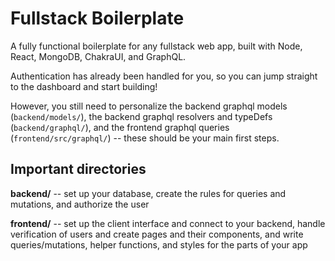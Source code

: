 # Fullstack Boilerplate

A fully functional boilerplate for any fullstack web app, built with Node, React, MongoDB, ChakraUI, and GraphQL.

Authentication has already been handled for you, so you can jump straight to the dashboard and start building!

However, you still need to personalize the backend graphql models (`backend/models/`), the backend graphql resolvers and typeDefs (`backend/graphql/`), and the frontend graphql queries (`frontend/src/graphql/`) -- these should be your main first steps.


## Important directories

**backend/** -- set up your database, create the rules for queries and mutations, and authorize the user

**frontend/** -- set up the client interface and connect to your backend, handle verification of users and create pages and their components, and write queries/mutations, helper functions, and styles for the parts of your app

